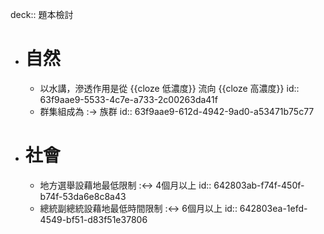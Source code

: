 deck:: 題本檢討

- # 自然
	- 以水講，滲透作用是從 {{cloze 低濃度}} 流向 {{cloze 高濃度}}
	  id:: 63f9aae9-5533-4c7e-a733-2c00263da41f
	- 群集組成為 :-> 族群
	  id:: 63f9aae9-612d-4942-9ad0-a53471b75c77
- # 社會
	- 地方選舉設藉地最低限制 :<-> 4個月以上
	  id:: 642803ab-f74f-450f-b74f-53da6e8c8a43
	- 總統副總統設藉地最低時間限制 :<-> 6個月以上
	  id:: 642803ea-1efd-4549-bf51-d83f51e37806